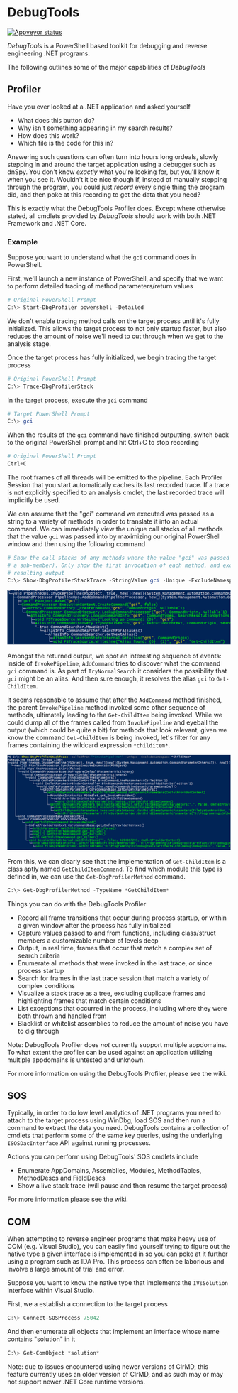 # DebugTools

[![Appveyor status](https://ci.appveyor.com/api/projects/status/oblsum6rqdg3wmw8?svg=true)](https://ci.appveyor.com/project/lordmilko/debugtools)

*DebugTools* is a PowerShell based toolkit for debugging and reverse engineering .NET programs.

The following outlines some of the major capabilities of *DebugTools*

## Profiler

Have you ever looked at a .NET application and asked yourself

* What does this button do?
* Why isn't something appearing in my search results?
* How does this work?
* Which file is the code for this in?

Answering such questions can often turn into hours long ordeals, slowly stepping in and around the target application using a debugger such as dnSpy. You don't know *exactly* what you're looking for, but you'll know it when you see it. Wouldn't it be nice though if, instead of manually stepping through the program, you could just *record* every single thing the program did, and then poke at this recording to get the data that you need?

This is exactly what the DebugTools Profiler does. Except where otherwise stated, all cmdlets provided by *DebugTools* should work with both .NET Framework and .NET Core.

### Example

Suppose you want to understand what the `gci` command does in PowerShell.

First, we'll launch a new instance of PowerShell, and specify that we want to perform detailed tracing of method parameters/return values

```powershell
# Original PowerShell Prompt
C:\> Start-DbgProfiler powershell -Detailed
```
We don't enable tracing method calls on the target process until it's fully initialized. This allows the target process to not only startup faster, but also reduces the amount of noise we'll need to cut through when we get to the analysis stage.

Once the target process has fully initialized, we begin tracing the target process

```powershell
# Original PowerShell Prompt
C:\> Trace-DbgProfilerStack
```
In the target process, execute the `gci` command

```powershell
# Target PowerShell Prompt
C:\> gci
```
When the results of the `gci` command have finished outputting, switch back to the original PowerShell prompt and hit Ctrl+C to stop recording

```powershell
# Original PowerShell Prompt
Ctrl+C
```
The root frames of all threads will be emitted to the pipeline. Each Profiler Session that you start automatically caches its last recorded trace. If a trace is not explicitly specified to an analysis cmdlet,
the last recorded trace will implicitly be used.

We can assume that the "gci" command we executed was passed as a string to a variety of methods in order to translate it into an actual command. We can immediately view the unique call stacks of all methods that the value `gci` was passed into by maximizing our original PowerShell window and then using the following command

```powershell
# Show the call stacks of any methods where the value "gci" was passed in (either as a raw string or
# a sub-member). Only show the first invocation of each method, and exclude namespace gunk from the
# resulting output
C:\> Show-DbgProfilerStackTrace -StringValue gci -Unique -ExcludeNamespace
```

![gci output](https://raw.githubusercontent.com/lordmilko/DebugTools/master/assets/gci.png)

Amongst the returned output, we spot an interesting sequence of events: inside of `InvokePipeline`, `AddCommand` tries to discover what the command `gci` command is. As part of `TryNormalSearch` it considers the possibility that `gci` might be an alias. And then sure enough, it resolves the alias `gci` to `Get-ChildItem`.

It seems reasonable to assume that after the `AddCommand` method finished, the parent `InvokePipeline` method invoked some other sequence of methods,
ultimately leading to the `Get-ChildItem` being invoked. While we could dump all of the frames called from `InvokePipeline` and eyeball the output (which could be quite a bit) for methods that look relevant, given we know the command `Get-ChildItem` is being invoked, let's filter for any frames containing the wildcard expression `*childitem*`.

![called from](https://raw.githubusercontent.com/lordmilko/DebugTools/master/assets/calledfrom.png)

From this, we can clearly see that the implementation of `Get-ChildItem` is a class aptly named `GetChildItemCommand`. To find which module this type is defined in, we can use the `Get-DbgProfilerMethod` command.

```powershell
C:\> Get-DbgProfilerMethod -TypeName *GetChildItem*
```

Things you can do with the DebugTools Profiler

* Record all frame transitions that occur during process startup, or within a given window after the process has fully initialized
* Capture values passed to and from functions, including class/struct members a customizable number of levels deep
* Output, in real time, frames that occur that match a complex set of search criteria
* Enumerate all methods that were invoked in the last trace, or since process startup
* Search for frames in the last trace session that match a variety of complex conditions
* Visualize a stack trace as a tree, excluding duplicate frames and highlighting frames that match certain conditions
* List exceptions that occurred in the process, including where they were both thrown and handled from
* Blacklist or whitelist assemblies to reduce the amount of noise you have to dig through

Note: DebugTools Profiler does *not* currently support multiple appdomains. To what extent the profiler can be used against an application utilizing multiple appdomains is untested and unknown.

For more information on using the DebugTools Profiler, please see the wiki.

## SOS

Typically, in order to do low level analytics of .NET programs you need to attach to the target process using WinDbg, load SOS and then run a command to extract the data you need. DebugTools contains a collection of cmdlets that perform some of the same key queries, using the underlying `ISOSDacInterface` API against running processes.

Actions you can perform using DebugTools' SOS cmdlets include

* Enumerate AppDomains, Assemblies, Modules, MethodTables, MethodDescs and FieldDescs
* Show a live stack trace (will pause and then resume the target process)

For more information please see the wiki.

## COM

When attempting to reverse engineer programs that make heavy use of COM (e.g. Visual Studio), you can easily find yourself trying to figure out the native type a given interface is implemented in so you can poke at it further using a program such as IDA Pro. This process can often be laborious and involve a large
amount of trial and error.

Suppose you want to know the native type that implements the `IVsSolution` interface within Visual Studio.

First, we a establish a connection to the target process

```powershell
C:\> Connect-SOSProcess 75042
```
And then enumerate all objects that implement an interface whose name contains "solution" in it

```powershell
C:\> Get-ComObject *solution*
```

Note: due to issues encountered using newer versions of ClrMD, this feature currently uses an older version of ClrMD, and as such may or may not support newer .NET Core runtime versions.
